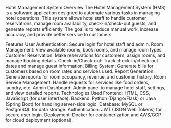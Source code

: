 Hotel Management System
Overview
The Hotel Management System (HMS) is a software application designed to automate various tasks in managing hotel operations. This system allows hotel staff to handle customer reservations, manage room availability, check-in/check-out guests, and generate reports efficiently. The goal is to reduce manual work, increase accuracy, and provide better service to customers.

Features
User Authentication: Secure login for hotel staff and admin.
Room Management: View available rooms, book rooms, and manage room types.
Customer Reservation: Make reservations for customers, assign rooms, and manage booking details.
Check-in/Check-out: Track check-in/check-out dates and manage guest information.
Billing System: Generate bills for customers based on room rates and services used.
Report Generation: Generate reports for room occupancy, revenue, and customer history.
Room Service Management: Handle requests for services like food orders, laundry, etc.
Admin Dashboard: Admin panel to manage hotel staff, settings, and view detailed reports.
Technologies Used
Frontend: HTML, CSS, JavaScript (for user interface).
Backend: Python (Django/Flask) or Java (Spring Boot) for handling server-side logic.
Database: MySQL or PostgreSQL for data storage.
Authentication: JWT (JSON Web Tokens) for secure user login.
Deployment: Docker for containerization and AWS/GCP for cloud deployment (optional).
